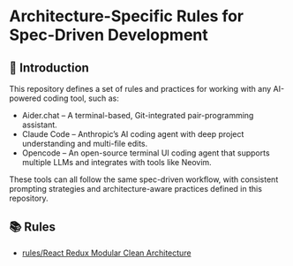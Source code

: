 # Architecture-Specific Rules for Spec-Driven Development

## 📘 Introduction

This repository defines a set of rules and practices for working with any AI-powered coding tool, such as:

- Aider.chat – A terminal-based, Git-integrated pair-programming assistant.
- Claude Code – Anthropic’s AI coding agent with deep project understanding and multi-file edits.
- Opencode – An open-source terminal UI coding agent that supports multiple LLMs and integrates with tools like Neovim.

These tools can all follow the same spec-driven workflow, with consistent prompting strategies and architecture-aware practices defined in this repository.

## 📚 Rules

- [rules/React Redux Modular Clean Architecture](rules/react-redux-modular-clean-architecture/)
